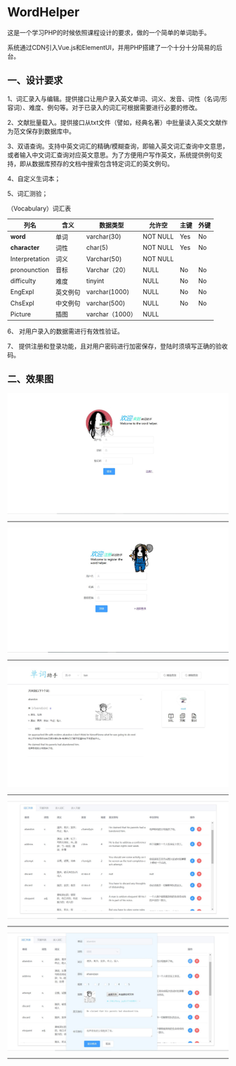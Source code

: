# WordHelper
这是一个学习PHP的时候依照课程设计的要求，做的一个简单的单词助手。

系统通过CDN引入Vue.js和ElementUI，并用PHP搭建了一个十分十分简易的后台。

## 一、设计要求

1、词汇录入与编辑。提供接口让用户录入英文单词、词义、发音、词性（名词/形容词）、难度、例句等。对于已录入的词汇可根据需要进行必要的修改。

2、文献批量载入。提供接口从txt文件（譬如，经典名著）中批量读入英文文献作为范文保存到数据库中。

3、双语查询。支持中英文词汇的精确/模糊查询，即输入英文词汇查询中文意思，或者输入中文词汇查询对应英文意思。为了方便用户写作英文，系统提供例句支持，即从数据库预存的文档中搜索包含特定词汇的英文例句。

4、自定义生词本；

5、词汇测验；

（Vocabulary）词汇表

| **列名**       | **含义** | **数据类型**    | **允许空** | **主键** | **外键** |
| -------------- | -------- | --------------- | ---------- | -------- | -------- |
| **word**       | 单词     | varchar(30)     | NOT NULL   | Yes      | No       |
| **character**  | 词性     | char(5)         | NOT NULL   | Yes      | No       |
| Interpretation | 词义     | Varchar(50)     | NOT NULL   |          |          |
| pronounction   | 音标     | Varchar（20）   | NULL       | No       | No       |
| difficulty     | 难度     | tinyint         | NULL       | No       | No       |
| EngExpl        | 英文例句 | varchar(1000)   | NULL       | No       | No       |
| ChsExpl        | 中文例句 | varchar(500)    | NULL       | No       | No       |
| Picture        | 插图     | varchar（1000） | NULL       |          |          |

6、  对用户录入的数据需进行有效性验证。  

7、  提供注册和登录功能，且对用户密码进行加密保存，登陆时须填写正确的验收码。  

## 二、效果图

![](tmp/登录.JPG)

------

![](tmp/注册.JPG)

------

![单词查询](tmp/单词查询.JPG)

------

![](tmp/词汇表.JPG)

------

![tmp/词汇编辑.JPG](tmp/词汇编辑.JPG)

------


